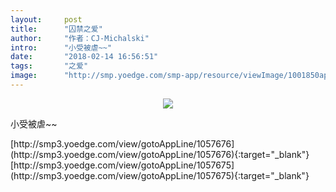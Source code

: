 ```yaml
---
layout:     post
title:      "囚禁之爱"
author:     "作者：CJ-Michalski"
intro:      "小受被虐~~"
date:       "2018-02-14 16:56:51"
tags:       "之爱"
image:      "http://smp.yoedge.com/smp-app/resource/viewImage/1001850appline.png"
---
```

<div style="text-align: center">
<p><img src="http://smp.yoedge.com/smp-app/resource/viewImage/1001850appline.png"/></p>
</div>
<p class="post-meta">
<span>小受被虐~~</span>
</p>
[http://smp3.yoedge.com/view/gotoAppLine/1057676](http://smp3.yoedge.com/view/gotoAppLine/1057676){:target="_blank"}
[http://smp3.yoedge.com/view/gotoAppLine/1057675](http://smp3.yoedge.com/view/gotoAppLine/1057675){:target="_blank"}



